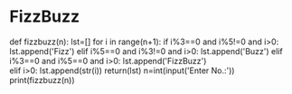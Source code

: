 # FizzBuzz
def fizzbuzz(n):
    lst=[]
    for i in range(n+1):
        if i%3==0 and i%5!=0 and i>0:
            lst.append('Fizz')
        elif i%5==0 and i%3!=0 and i>0:
            lst.append('Buzz')
        elif i%3==0 and i%5==0 and i>0:
            lst.append('FizzBuzz')  
        elif i>0:
            lst.append(str(i))
    return(lst)
n=int(input('Enter No.:'))
print(fizzbuzz(n))  
